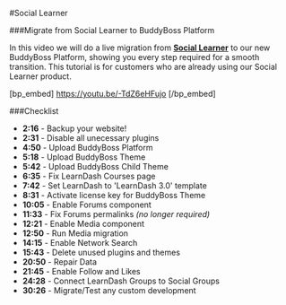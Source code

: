 #Social Learner

###Migrate from Social Learner to BuddyBoss Platform

In this video we will do a live migration from [**Social Learner**](https://www.buddyboss.com/product/social-learner-learndash/) to our new BuddyBoss Platform, showing you every step required for a smooth transition. This tutorial is for customers who are already using our Social Learner product.

[bp_embed] https://youtu.be/-TdZ6eHFujo [/bp_embed]

###Checklist

- **2:16** - Backup your website!
- **2:31** - Disable all unecessary plugins
- **4:50** - Upload BuddyBoss Platform
- **5:18** - Upload BuddyBoss Theme
- **5:42** - Upload BuddyBoss Child Theme
- **6:35** - Fix LearnDash Courses page
- **7:42** - Set LearnDash to 'LearnDash 3.0' template
- **8:31** - Activate license key for BuddyBoss Theme
- **10:05** - Enable Forums component
- **11:33** - Fix Forums permalinks *(no longer required)*
- **12:21** - Enable Media component
- **12:50** - Run Media migration
- **14:15** - Enable Network Search
- **15:43** - Delete unused plugins and themes
- **20:50** - Repair Data
- **21:45** - Enable Follow and Likes
- **24:28** - Connect LearnDash Groups to Social Groups
- **30:26** - Migrate/Test any custom development